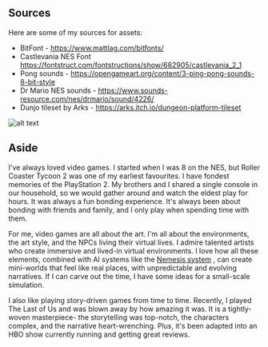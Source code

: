 ﻿## Sources

Here are some of my sources for assets:
* BitFont - https://www.mattlag.com/bitfonts/
* Castlevania NES Font https://fontstruct.com/fontstructions/show/682905/castlevania_2_1
* Pong sounds - https://opengameart.org/content/3-ping-pong-sounds-8-bit-style
* Dr Mario NES sounds - https://www.sounds-resource.com/nes/drmario/sound/4226/
* Dunjo tileset by Arks - https://arks.itch.io/dungeon-platform-tileset


![alt text](https://github.com/ACS-3922-main/assignment-1-bridges77/blob/main/rct.gif)



## Aside

<p>I've always loved video games. I started when I was 8 on the NES, but  Roller Coaster Tycoon 2 was one of my earliest favourites. I have fondest memories of the PlayStation 2. My brothers and I shared a single console in our household, so we would gather around and watch the eldest play for hours. It was always a fun bonding experience. It's always been about bonding with friends and family, and I only play when spending time with them.</p>

For me, video games are all about the art. I'm all about the environments, the art style, and the NPCs living their virtual lives. I admire talented artists who create immersive and lived-in virtual environments. I love how all these elements, combined with AI systems like the [Nemesis system](https://www.youtube.com/watch?v=Lm_AzK27mZY) , can create mini-worlds that feel like real places, with unpredictable and evolving narratives. If I can carve out the time, I have some ideas for a small-scale simulation.
<p>I also like playing story-driven games from time to time. Recently, I played The Last of Us and was blown away by how amazing it was. It is a tightly-woven masterpiece- the storytelling was top-notch, the characters complex, and the narrative heart-wrenching. Plus, it's been adapted into an HBO show currently running and getting great reviews.
</p>



